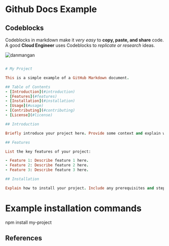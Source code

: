 # Github Docs Example

## Codeblocks

Codeblocks in markdown make it *very easy* to **copy, paste, and share** code. A good __Cloud Engineer__ uses Codeblocks to _replicate or research_ ideas.

![danmangan](https://github.com/HangTen416/github-docs-example/assets/107503570/f80cf744-ee61-45cd-bb3f-57fbe385d9c7)

```ruby

# My Project

This is a simple example of a GitHub Markdown document.

## Table of Contents
- [Introduction](#introduction)
- [Features](#features)
- [Installation](#installation)
- [Usage](#usage)
- [Contributing](#contributing)
- [License](#license)

## Introduction

Briefly introduce your project here. Provide some context and explain what the project is about.

## Features

List the key features of your project:

- Feature 1: Describe feature 1 here.
- Feature 2: Describe feature 2 here.
- Feature 3: Describe feature 3 here.

## Installation

Explain how to install your project. Include any prerequisites and step-by-step instructions.

```
# Example installation commands
npm install my-project

## References


